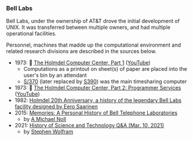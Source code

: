 ### Bell Labs

Bell Labs, under the ownership of AT&T drove the initial development of UNIX. It was transferred between multiple owners, and had multiple operational facilities.

Personnel, machines that madde up the computational environment and related research divisions are described in the sources below.

* 1973: 📼 [The Holmdel Computer Center, Part 1](https://techchannel.att.com/playvideo/2012/11/28/AT&T-Archives-Holmdel-Computer-Center-Part-1) ([YouTube](https://www.youtube.com/watch?v=HMYiktO0D64))
  * Computations as a printout on sheet(s) of paper are placed into the user's bin by an attendant
  * [S/370](https://en.wikipedia.org/wiki/IBM_System/370) (later replaced by [S390](https://en.wikipedia.org/wiki/IBM_System/390)) was the main timesharing computer
* 1973: 📼 [The Holmdel Computer Center, Part 2: Programmer Services](https://techchannel.att.com/playvideo/2012/11/28/AT&T-Archives-Holmdel-Computer-Center-Part-2) ([YouTube](https://www.youtube.com/watch?v=V9aVOIuKVUc))
* 1982: [Holmdel 20th Anniversary, a history of the legendary Bell Labs facility designed by Eero Saarinen](https://www.youtube.com/watch?v=BPq_ZyOvbsg&t=534s)
* 2015: [Memories: A Personal History of Bell Telephone Laboratories](https://quello.msu.edu/wp-content/uploads/2015/08/Memories-Noll.pdf)
  * by [A Michael Noll](http://noll.uscannenberg.org/)
* 2021: [History of Science and Technology Q&A (Mar. 10, 2021)](https://www.youtube.com/watch?v=5WfPiaseAyM)
  * by [Stephen Wolfram](https://www.stephenwolfram.com/)
